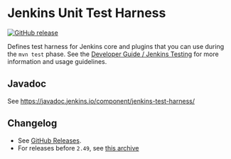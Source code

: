 # Jenkins Unit Test Harness

[![GitHub release](https://img.shields.io/github/release/jenkinsci/jenkins-test-harness.svg?label=release)](https://github.com/jenkinsci/jenkins-test-harness/releases/latest)

Defines test harness for Jenkins core and plugins that you can use during the `mvn test` phase.
See the [Developer Guide / Jenkins Testing](https://www.jenkins.io/doc/developer/testing/)
for more information and usage guidelines.

## Javadoc

See https://javadoc.jenkins.io/component/jenkins-test-harness/

## Changelog

* See [GitHub Releases](https://github.com/jenkinsci/jenkins-test-harness/releases).
* For releases before `2.49`, see [this archive](./docs/CHANGELOG-OLD.md)
